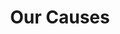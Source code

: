 ---
title: "Our Causes"
draft: false
# page title background image
bg_image: "images/backgrounds/cause-bg.jpg"
# meta description
description : "To work towards a brighter future of the children of India, empowering them through education and creating opportunities for them to live a self-made dignified life."
---